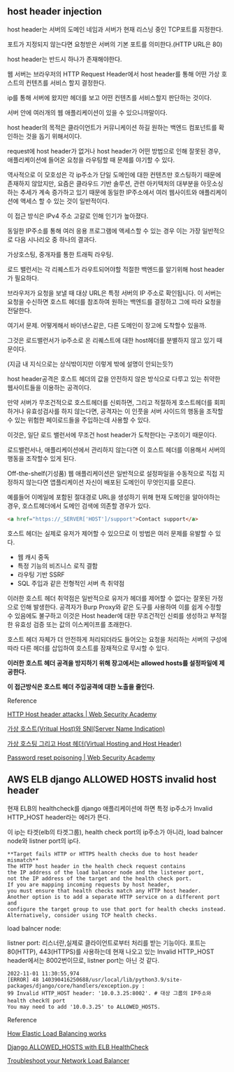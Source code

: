 ## host header injection

host header는 서버의 도메인 네임과 서버가 현재 리스닝 중인 TCP포트를 지정한다.

포트가 지정되지 않는다면 요청받은 서버의 기본 포트를 의미한다.(HTTP URL은 80)

host header는 반드시 하나가 존재해야한다.

웹 서버는 브라우저의 HTTP Request Header에서 host header를 통해 어떤 가상 호스트의 컨텐츠를 서비스 할지 결정한다.

ip를 통해 서버에 왔지만 헤더를 보고 어떤 컨텐츠를 서비스할지 판단하는 것이다.

서버 안에 여러개의 웹 애플리케이션이 있을 수 있으니까말이다.

host header의 목적은 클라이언트가 커뮤니케이션 하길 원하는 백엔드 컴포넌트를 확인하는 것을 돕기 위해서이다.

request에 host header가 없거나 host header가 어떤 방법으로 인해 잘못된 경우, 애플리케이션에 들어온 요청을 라우팅할 때 문제를 야기할 수 있다.

역사적으로 이 모호성은 각 ip주소가 단일 도메인에 대한 컨텐츠만 호스팅하기 때문에 존재하지 않았지만, 요즘은 클라우드 기반 솔루션, 관련 아키텍처의 대부분을 아웃소싱하는 추세가 계속 증가하고 있기 때문에 동일한 IP주소에서 여러 웹사이트와 애플리케이션에 액세스 할 수 있는 것이 일반적이다.

이 접근 방식은 IPv4 주소 고갈로 인해 인기가 높아졌다.

동일한 IP주소를 통해 여러 응용 프로그램에 액세스할 수 있는 경우 이는 가장 일반적으로 다음 시나리오 중 하나의 결과다.

가상호스팅, 중개자를 통한 트래픽 라우팅.

로드 밸런서는 각 리퀘스트가 라우트되어야할 적절한 백엔드를 알기위해 host header가 필요하다.

브라우저가 요청을 보낼 때 대상 URL은 특정 서버의 IP 주소로 확인됩니다. 이 서버는 요청을 수신하면 호스트 헤더를 참조하여 원하는 백엔드를 결정하고 그에 따라 요청을 전달한다.

여기서 문제. 어떻게해서 바이낸스같은, 다른 도메인이 장고에 도착할수 있을까.

그것은 로드밸런서가 ip주소로 온 리퀘스트에 대한 host헤더를 분별하지 않고 있기 때문이다.

(지금 내 지식으로는 상식밖이지만 이렇게 밖에 설명이 안되는듯?)

host header공격은 호스트 헤더의 값을 안전하지 않은 방식으로 다루고 있는 취약한 웹사이트들을 이용하는 공격이다.

만약 서버가 무조건적으로 호스트헤더를 신뢰하면, 그리고 적절하게 호스트헤더를 회피하거나 유효성검사를 하지 않는다면, 공격자는 이 인풋을 서버 사이드의 행동을 조작할수 있는 위험한 페이로드들을 주입하는데 사용할 수 있다.

이것은, 일단 로드 밸런서에 무조건 host header가 도착한다는 구조이기 때문이다.

로드밸런서나, 애플리케이션에서 관리하지 않는다면 이 호스트 헤더를 이용해서 서버의 행동을 조작할수 있게 된다.

Off-the-shelf(기성품) 웹 애플리케이션은 일반적으로 설정파일을 수동적으로 직접 지정하지 않는다면 앱플리케이션 자신이 배포된 도메인이 무엇인지를 모른다.

예를들어 이메일에 포함된 절대경로 URL을 생성하기 위해 현재 도메인을 알아야하는 경우, 호스트헤더에서 도메인 검색에 의존할 경우가 있다.

```html
<a href="https://_SERVER['HOST']/support">Contact support</a>
```

호스트 헤더는 실제로 유저가 제어할 수 있으므로 이 방법은 여러 문제를 유발할 수 있다.

- 웹 캐시 중독
- 특정 기능의 비즈니스 로직 결함
- 라우팅 기반 SSRF
- SQL 주입과 같은 전형적인 서버 측 취약점

이러한 호스트 헤더 취약점은 일반적으로 유저가 헤더를 제어할 수 없다는 잘못된 가정으로 인해 발생한다. 공격자가 Burp Proxy와 같은 도구를 사용하여 이를 쉽게 수정할 수 있음에도 불구하고 이것은 Host header에 대한 무조건적인 신뢰를 생성하고 부적절한 유효성 검증 또는 값의 이스케이프를 초래한다.

호스트 헤더 자체가 더 안전하게 처리되더라도 들어오는 요청을 처리하는 서버의 구성에 따라 다른 헤더를 삽입하여 호스트를 잠재적으로 무시할 수 있다.

**이러한 호스트 헤더 공격을 방지하기 위해 장고에서는 allowed hosts를 설정파일에 제공한다.**

**이 접근방식은 호스트 헤더 주입공격에 대한 노출을 줄인다.**

Reference

[HTTP Host header attacks | Web Security Academy](https://portswigger.net/web-security/host-header)

[가상 호스트(Vritual Host)와 SNI(Server Name Indication)](https://www.lesstif.com/ws/vritual-host-sni-server-name-indication-43843982.html)

[가상 호스팅 그리고 Host 헤더(Virtual Hosting and Host Header)](https://eminentstar.tistory.com/46)

[Password reset poisoning | Web Security Academy](https://portswigger.net/web-security/host-header/exploiting/password-reset-poisoning)

## AWS ELB django ALLOWED HOSTS invalid host header

현재 ELB의 healthcheck를 django 애플리케이션에 하면 특정 ip주소가 Invalid HTTP_HOST header라는 에러가 뜬다.

이 ip는 타겟(elb의 타겟그룹), health check port의 ip주소가 아니라, load balncer node와 listner port의 ip다.

```
**Target fails HTTP or HTTPS health checks due to host header mismatch**
The HTTP host header in the health check request contains
the IP address of the load balancer node and the listener port,
not the IP address of the target and the health check port.
If you are mapping incoming requests by host header,
you must ensure that health checks match any HTTP host header.
Another option is to add a separate HTTP service on a different port and
configure the target group to use that port for health checks instead.
Alternatively, consider using TCP health checks.
```

load balncer node:

listner port: 리스너란,실제로 클라이언트로부터 처리를 받는 기능이다. 포트는 80(HTTP), 443(HTTPS)를 사용하는데 현재 나오고 있는 Invalid HTTP_HOST header에서는 8002번이므로, listner port는 아닌 것 같다.

```
2022-11-01 11:30:55,974
[ERROR] 48 140390416250688/usr/local/lib/python3.9/site-packages/django/core/handlers/exception.py :
99 Invalid HTTP_HOST header: '10.0.3.25:8002'. # 대상 그룹의 IP주소와 health check의 port
You may need to add '10.0.3.25' to ALLOWED_HOSTS.
```

Reference

[How Elastic Load Balancing works](https://docs.aws.amazon.com/elasticloadbalancing/latest/userguide/how-elastic-load-balancing-works.html)

[Django ALLOWED_HOSTS with ELB HealthCheck](https://stackoverflow.com/questions/27720254/django-allowed-hosts-with-elb-healthcheck)

[Troubleshoot your Network Load Balancer](https://docs.aws.amazon.com/elasticloadbalancing/latest/network/load-balancer-troubleshooting.html#host-header-mismatch)
